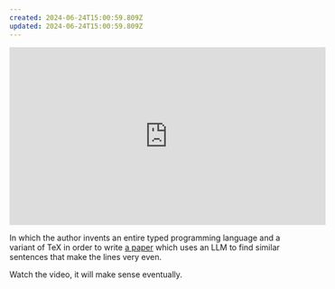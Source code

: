 ```yaml
---
created: 2024-06-24T15:00:59.809Z
updated: 2024-06-24T15:00:59.809Z
---
```

<iframe width="560" height="315" src="https://www.youtube.com/embed/Y65FRxE7uMc?si=-grNByhxZ3HaTvmI" title="YouTube video player" frameborder="0" allow="accelerometer; autoplay; clipboard-write; encrypted-media; gyroscope; picture-in-picture; web-share" referrerpolicy="strict-origin-when-cross-origin" allowfullscreen></iframe>

In which the author invents an entire typed programming language and a variant of TeX in order to write [a paper](http://tom7.org/bovex/badness-0-knuth.pdf) which uses an LLM to find similar sentences that make the lines very even.

Watch the video, it will make sense eventually.